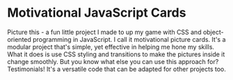 # Motivational JavaScript Cards

Picture this - a fun little project I made to up my game with CSS and object-oriented programming in JavaScript. I call it motivational picture cards. It's a modular project that's simple, yet effective in helping me hone my skills. What it does is use CSS styling and transitions to make the pictures inside it change smoothly. But you know what else you can use this approach for? Testimonials! It's a versatile code that can be adapted for other projects too.
